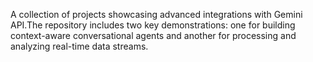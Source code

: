 A collection of projects showcasing advanced integrations with Gemini API.The repository includes two key demonstrations: one for building context-aware conversational agents and another for processing and analyzing real-time data streams.
